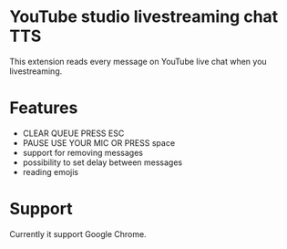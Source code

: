 # YouTube studio livestreaming chat TTS
This extension reads every message on YouTube live chat when you livestreaming.

# Features
* CLEAR QUEUE PRESS ESC
* PAUSE USE YOUR MIC  OR PRESS space
* support for removing messages
* possibility to set delay between messages
* reading emojis

# Support
Currently it support Google Chrome.
